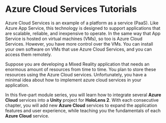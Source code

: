 # Azure Cloud Services Tutorials

Azure Cloud Services is an example of a platform as a service (PaaS). Like Azure App Service, this technology is designed to support applications that are scalable, reliable, and inexpensive to operate. In the same way that App Service is hosted on virtual machines (VMs), so too is Azure Cloud Services. However, you have more control over the VMs. You can install your own software on VMs that use Azure Cloud Services, and you can access them remotely.

Suppose you are developing a Mixed Reality application that needs an enormous amount of resources from time to time. You plan to store these resources using the Azure Cloud services. Unfortunately, you have a minimal idea about how to implement azure cloud services in your application.

In this five-part module series, you will learn how to integrate several **Azure Cloud** services into a **Unity** project for **HoloLens 2**. With each consecutive chapter, you will add new **Azure Cloud** services to expand the application features and user experience, while teaching you the fundamentals of each **Azure Cloud** service.
